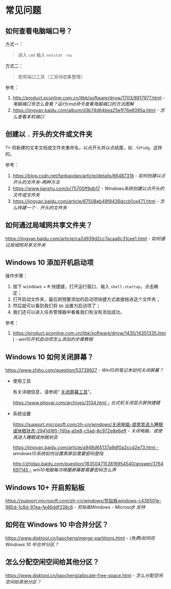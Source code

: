 # 常见问题

## 如何查看电脑端口号？

方式一：

> 进入 `cmd` 输入 `netstat -na`

方式二：

> 使用端口工具（工具待收集整理）

参考：
1. http://product.pconline.com.cn/itbk/software/dnyw/1703/8917977.html - *电脑端口号怎么查看？运行cmd命令查看电脑端口的方法图解*
2. https://jingyan.baidu.com/album/d3b74d64bea25e1f76e6095a.html - *怎么查看本机端口*


## 创建以 `.` 开头的文件或文件夹

?> 将新建的文本文档或文件夹重命名，以点开头并以点结尾，如 `.fdfsdg.` 这样的。

参考：
1. https://blog.csdn.net/fanbaodan/article/details/86487318 - *如何创建以点开头的文件夹-两种方法*
2. https://www.jianshu.com/p/75705ff6db17 - *Windows系统创建以点开头的文件或文件夹*
3. https://jingyan.baidu.com/article/67508eb48f8436dccb1ce471.html - *怎么样建一个 `.` 开头的文件夹*


## 如何通过局域网共享文件夹？

https://jingyan.baidu.com/article/ca2d939d2cc7acaa6c31cee1.html - *如何通过局域网共享文件夹*


## Windows 10 添加开机启动项

操作步骤：

1. 按下 <kbd>windows</kbd> + <kbd>R</kbd> 快捷键，打开运行窗口，输入 `shell:startup`，点击确定；
2. 打开启动文件夹，最后把想要添加的启动项快捷方式直接拖进这个文件夹；
3. 然后就可以看到我们将 `QQ` 设置为启动项了；
4. 我们还可以进入任务管理器中看看我们有没有添加成功。

参考：
1. https://product.pconline.com.cn/itbk/software/dnyw/1435/14351335.html - *win10开机启动项怎么添加的步骤教程*


## Windows 10 如何关闭屏幕？

https://www.zhihu.com/question/53739927 - *Win10的笔记本如何关闭屏幕？*

- 使用工具
  
   有关详细信息，请参阅“ [关闭屏幕工具](os/tools/app-list.md#windows-系统工具)”。
  
    https://www.phpvar.com/archives/3134.html - *台式机关闭显示屏快捷键*
  
- 系统设置
  
    <https://support.microsoft.com/zh-cn/windows/关闭电脑-或使其进入睡眠或休眠状态-2941d165-7d0a-a5e8-c5ad-8c972e8e6eff> - *关闭电脑，或使其进入睡眠或休眠状态*
  
    https://jingyan.baidu.com/article/a948d65137a9df0a2ccd2e73.html - *windows10系统如何设置黑屏后需要密码登陆*
  
    http://zhidao.baidu.com/question/1835047153816954540/answer/3764697145 - *win10电脑每次唤醒屏幕都需要密码怎么弄*


## Windows 10+ 开启剪贴板

https://support.microsoft.com/zh-cn/windows/剪贴板windows-c436501e-985d-1c8d-97ea-fe46ddf338c6 - *剪贴板Windows - Microsoft 支持*

## 如何在 Windows 10 中合并分区？

https://www.disktool.cn/jiaocheng/merge-partitions.html - *(免费)如何在Windows 10 中合并分区？*


## 怎么分配空闲空间给其他分区？

https://www.disktool.cn/jiaocheng/allocate-free-space.html - *怎么分配空闲空间给其他分区？*
